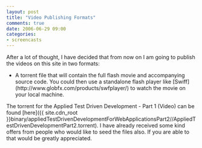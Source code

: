 ```yaml
---
layout: post
title: "Video Publishing Formats"
comments: true
date: 2006-06-29 09:00
categories:
- screencasts
---
```


After a lot of thought, I have decided that from now on I am going to publish the videos on this site in two formats:
<ul>
<li>A torrent file that will contain the full flash movie and accompanying source code. You could then use a standalone flash player like [Swiff](http://www.globfx.com/products/swfplayer/) to watch the movie on your local machine.</li></ul>

The torrent for the Applied Test Driven Development - Part 1 (Video) can be found [here]({{ site.cdn_root }}binary/appliedTestDrivenDevelopmentForWebApplicationsPart2//AppliedTestDrivenDevelopmentPart2.torrent). I have already received some kind offers from people who would like to seed the files also. If you are able to that would be greatly appreciated.




